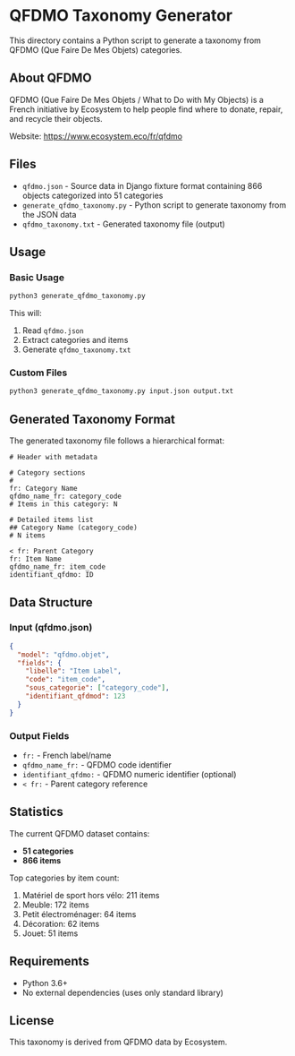 # QFDMO Taxonomy Generator

This directory contains a Python script to generate a taxonomy from QFDMO (Que Faire De Mes Objets) categories.

## About QFDMO

QFDMO (Que Faire De Mes Objets / What to Do with My Objects) is a French initiative by Ecosystem to help people find where to donate, repair, and recycle their objects.

Website: https://www.ecosystem.eco/fr/qfdmo

## Files

- `qfdmo.json` - Source data in Django fixture format containing 866 objects categorized into 51 categories
- `generate_qfdmo_taxonomy.py` - Python script to generate taxonomy from the JSON data
- `qfdmo_taxonomy.txt` - Generated taxonomy file (output)

## Usage

### Basic Usage

```bash
python3 generate_qfdmo_taxonomy.py
```

This will:
1. Read `qfdmo.json` 
2. Extract categories and items
3. Generate `qfdmo_taxonomy.txt`

### Custom Files

```bash
python3 generate_qfdmo_taxonomy.py input.json output.txt
```

## Generated Taxonomy Format

The generated taxonomy file follows a hierarchical format:

```
# Header with metadata

# Category sections
#
fr: Category Name
qfdmo_name_fr: category_code
# Items in this category: N

# Detailed items list
## Category Name (category_code)
# N items

< fr: Parent Category
fr: Item Name
qfdmo_name_fr: item_code
identifiant_qfdmo: ID
```

## Data Structure

### Input (qfdmo.json)

```json
{
  "model": "qfdmo.objet",
  "fields": {
    "libelle": "Item Label",
    "code": "item_code",
    "sous_categorie": ["category_code"],
    "identifiant_qfdmod": 123
  }
}
```

### Output Fields

- `fr:` - French label/name
- `qfdmo_name_fr:` - QFDMO code identifier
- `identifiant_qfdmo:` - QFDMO numeric identifier (optional)
- `< fr:` - Parent category reference

## Statistics

The current QFDMO dataset contains:

- **51 categories**
- **866 items**

Top categories by item count:
1. Matériel de sport hors vélo: 211 items
2. Meuble: 172 items
3. Petit électroménager: 64 items
4. Décoration: 62 items
5. Jouet: 51 items

## Requirements

- Python 3.6+
- No external dependencies (uses only standard library)

## License

This taxonomy is derived from QFDMO data by Ecosystem.
